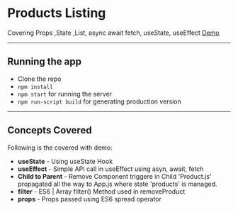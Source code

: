 # Products Listing

Covering Props ,State ,List, async await fetch, useState, useEffect
[Demo](https://h0rlf.csb.app/)

---

## Running the app

- Clone the repo
- `npm install`
- `npm start` for running the server
- `npm run-script build` for generating production version

---

## Concepts Covered

Following is the covered with demo:

- **useState** - Using useState Hook
- **useEffect** - Simple API call in useEffect using asyn, await, fetch
- **Child to Parent** - Remove Component triggere in Child 'Product.js' propagated all the way to App.js where state 'products' is managed.
- **filter** - ES6 | Array filter() Method used in removeProduct
- **props** - Props passed using ES6 spread operator
